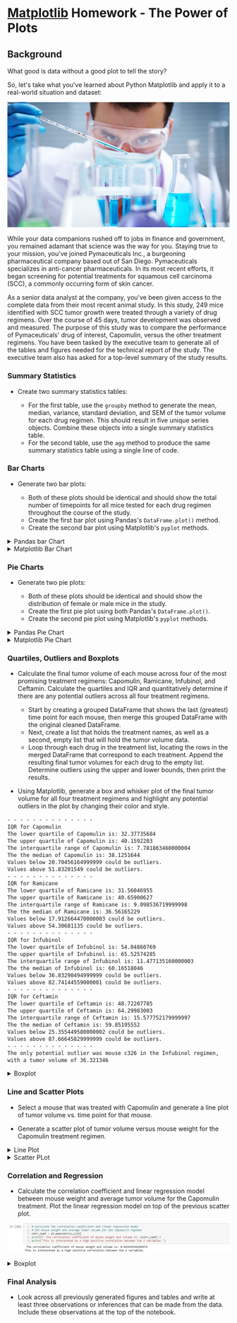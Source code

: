 # [Matplotlib](pymaceuticals_starter.ipynb) Homework - The Power of Plots

## Background

What good is data without a good plot to tell the story?

So, let's take what you've learned about Python Matplotlib and apply it to a real-world situation and dataset:

<p align="center">
  <img src="Images/Laboratory.jpg" />
</p>

While your data companions rushed off to jobs in finance and government, you remained adamant that science was the way for you. Staying true to your mission, you've joined Pymaceuticals Inc., a burgeoning pharmaceutical company based out of San Diego. Pymaceuticals specializes in anti-cancer pharmaceuticals. In its most recent efforts, it began screening for potential treatments for squamous cell carcinoma (SCC), a commonly occurring form of skin cancer.

As a senior data analyst at the company, you've been given access to the complete data from their most recent animal study. In this study, 249 mice identified with SCC tumor growth were treated through a variety of drug regimens. Over the course of 45 days, tumor development was observed and measured. The purpose of this study was to compare the performance of Pymaceuticals' drug of interest, Capomulin, versus the other treatment regimens. You have been tasked by the executive team to generate all of the tables and figures needed for the technical report of the study. The executive team also has asked for a top-level summary of the study results.

### Summary Statistics

* Create two summary statistics tables:

    * For the first table, use the `groupby` method to generate the mean, median, variance, standard deviation, and SEM of the tumor volume for each drug regimen. This should result in five unique series objects. Combine these objects into a single summary statistics table.
    * For the second table, use the `agg` method to produce the same summary statistics table using a single line of code.

### Bar Charts

* Generate two bar plots:

    * Both of these plots should be identical and should show the total number of timepoints for all mice tested for each drug regimen throughout the course of the study.
    * Create the first bar plot using Pandas's `DataFrame.plot()` method.
    * Create the second bar plot using Matplotlib's `pyplot` methods.

<details>
           <summary>Pandas bar Chart</summary>
           <p><img src="Images/panda_bar.PNG" /> </p>
</details>

<details>
           <summary>Matplotlib Bar Chart</summary>
           <p><img src="Images/plot_bar.PNG" /> </p>
</details>

### Pie Charts

* Generate two pie plots:

    * Both of these plots should be identical and should show the distribution of female or male mice in the study.
    * Create the first pie plot using both Pandas's `DataFrame.plot()`.
    * Create the second pie plot using Matplotlib's `pyplot` methods.

<details>
           <summary>Pandas Pie Chart</summary>
           <p><img src="Images/panda_pie.PNG" /> </p>
</details>

<details>
           <summary>Matplotlib Pie Chart</summary>
           <p><img src="Images/plot_pie.PNG" /> </p>
</details>


### Quartiles, Outliers and Boxplots

* Calculate the final tumor volume of each mouse across four of the most promising treatment regimens: Capomulin, Ramicane, Infubinol, and Ceftamin. Calculate the quartiles and IQR and quantitatively determine if there are any potential outliers across all four treatment regimens.

    * Start by creating a grouped DataFrame that shows the last (greatest) time point for each mouse, then merge this grouped DataFrame with the original cleaned DataFrame.
    * Next, create a list that holds the treatment names, as well as a second, empty list that will hold the tumor volume data.
    * Loop through each drug in the treatment list, locating the rows in the merged DataFrame that correspond to each treatment. Append the resulting final tumor volumes for each drug to the empty list. Determine outliers using the upper and lower bounds, then print the results.
    
* Using Matplotlib, generate a box and whisker plot of the final tumor volume for all four treatment regimens and highlight any potential outliers in the plot by changing their color and style.

```text
- - - - - - - - - - - - - -
IQR for Capomulin
The lower quartile of Capomulin is: 32.37735684
The upper quartile of Capomulin is: 40.1592203
The interquartile range of Capomulin is: 7.781863460000004
The the median of Capomulin is: 38.1251644 
Values below 20.70456164999999 could be outliers.
Values above 51.83201549 could be outliers.
- - - - - - - - - - - - - -
IQR for Ramicane
The lower quartile of Ramicane is: 31.56046955
The upper quartile of Ramicane is: 40.65900627
The interquartile range of Ramicane is: 9.098536719999998
The the median of Ramicane is: 36.56165229 
Values below 17.912664470000003 could be outliers.
Values above 54.30681135 could be outliers.
- - - - - - - - - - - - - -
IQR for Infubinol
The lower quartile of Infubinol is: 54.04860769
The upper quartile of Infubinol is: 65.52574285
The interquartile range of Infubinol is: 11.477135160000003
The the median of Infubinol is: 60.16518046 
Values below 36.83290494999999 could be outliers.
Values above 82.74144559000001 could be outliers.
- - - - - - - - - - - - - -
IQR for Ceftamin
The lower quartile of Ceftamin is: 48.72207785
The upper quartile of Ceftamin is: 64.29983003
The interquartile range of Ceftamin is: 15.577752179999997
The the median of Ceftamin is: 59.85195552 
Values below 25.355449580000002 could be outliers.
Values above 87.66645829999999 could be outliers.
- - - - - - - - - - - - - -
The only potential outlier was mouse c326 in the Infubinol regimen, with a tumor volume of 36.321346
 ```

<details>
           <summary>Boxplot</summary>
           <p><img src="Images/boxplot.PNG" /> </p>
</details>

### Line and Scatter Plots

* Select a mouse that was treated with Capomulin and generate a line plot of tumor volume vs. time point for that mouse.

* Generate a scatter plot of tumor volume versus mouse weight for the Capomulin treatment regimen.

<details>
           <summary>Line Plot</summary>
           <p><img src="Images/line.PNG" /> </p>
</details>

<details>
           <summary>Scatter PLot</summary>
           <p><img src="Images/scatter.PNG" /> </p>
</details>

### Correlation and Regression

* Calculate the correlation coefficient and linear regression model between mouse weight and average tumor volume for the Capomulin treatment. Plot the linear regression model on top of the previous scatter plot.

<p align="center">
  <img src="Images/correlation.jpg" />
</p>

<details>
           <summary>Boxplot</summary>
           <p><img src="Images/reg_corr.PNG" /> </p>
</details>

### Final Analysis

* Look across all previously generated figures and tables and write at least three observations or inferences that can be made from the data. Include these observations at the top of the notebook.


